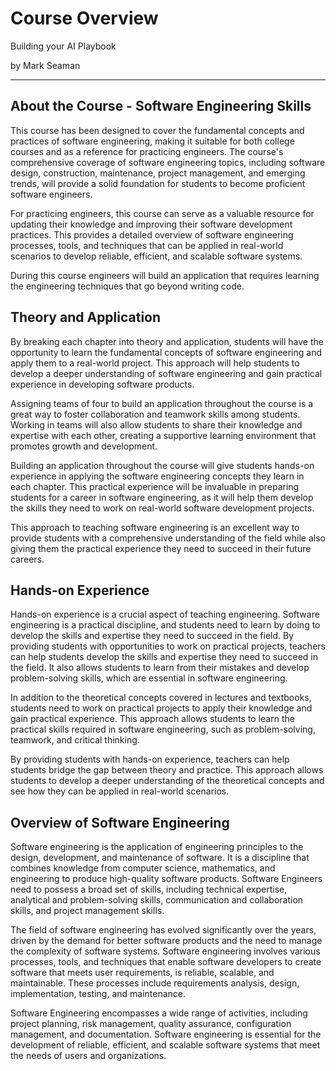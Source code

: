 # Course Overview

Building your AI Playbook

by Mark Seaman


---

## About the Course - Software Engineering Skills

This course has been designed to cover the fundamental concepts and practices of software
engineering, making it suitable for both college courses and as a reference for practicing
engineers. The course's comprehensive coverage of software engineering topics, including software
design, construction, maintenance, project management, and emerging trends, will provide a solid
foundation for students to become proficient software engineers.

For practicing engineers, this course can serve as a valuable resource for updating their
knowledge and improving their software development practices. This provides a detailed overview
of software engineering processes, tools, and techniques that can be applied in real-world
scenarios to develop reliable, efficient, and scalable software systems. 

During this course engineers will build an application that requires learning the engineering
techniques that go beyond writing code.


## Theory and Application

By breaking each chapter into theory and application, students will have the opportunity to learn
the fundamental concepts of software engineering and apply them to a real-world project. This
approach will help students to develop a deeper understanding of software engineering and gain
practical experience in developing software products.

Assigning teams of four to build an application throughout the course is a great way to foster
collaboration and teamwork skills among students. Working in teams will also allow students to
share their knowledge and expertise with each other, creating a supportive learning environment
that promotes growth and development.

Building an application throughout the course will give students hands-on experience in applying the
software engineering concepts they learn in each chapter. This practical experience will be
invaluable in preparing students for a career in software engineering, as it will help them develop
the skills they need to work on real-world software development projects.

This approach to teaching software engineering is an excellent way to provide students with
a comprehensive understanding of the field while also giving them the practical experience they
need to succeed in their future careers.


## Hands-on Experience

Hands-on experience is a crucial aspect of teaching engineering. Software engineering is a practical
discipline, and students need to learn by doing to develop the skills and expertise they need to
succeed in the field. By providing students with opportunities to work on practical projects,
teachers can help students develop the skills and expertise they need to succeed in the field. It
also allows students to learn from their mistakes and develop problem-solving skills, which are
essential in software engineering.

In addition to the theoretical concepts covered in lectures and textbooks, students need to work on
practical projects to apply their knowledge and gain practical experience. This approach allows
students to learn the practical skills required in software engineering, such as problem-solving,
teamwork, and critical thinking.

By providing students with hands-on experience, teachers can help students bridge the gap between
theory and practice. This approach allows students to develop a deeper understanding of the
theoretical concepts and see how they can be applied in real-world scenarios. 


## Overview of Software Engineering

Software engineering is the application of engineering principles to the design, development, and
maintenance of software. It is a discipline that combines knowledge from computer science,
mathematics, and engineering to produce high-quality software products.  Software Engineers need to
possess a broad set of skills, including technical expertise, analytical and problem-solving
skills, communication and collaboration skills, and project management skills. 

The field of software engineering has evolved significantly over the years, driven by the demand for
better software products and the need to manage the complexity of software systems. Software
engineering involves various processes, tools, and techniques that enable software developers to
create software that meets user requirements, is reliable, scalable, and maintainable. These
processes include requirements analysis, design, implementation, testing, and maintenance.

Software Engineering encompasses a wide range of activities, including project planning, risk
management, quality assurance, configuration management, and documentation. Software engineering is
essential for the development of reliable, efficient, and scalable software systems that meet the
needs of users and organizations. 
